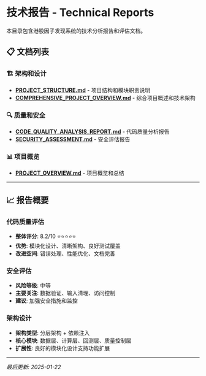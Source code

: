 # 技术报告 - Technical Reports

本目录包含港股因子发现系统的技术分析报告和评估文档。

## 📋 文档列表

### 🏗️ 架构和设计
- **[PROJECT_STRUCTURE.md](PROJECT_STRUCTURE.md)** - 项目结构和模块职责说明
- **[COMPREHENSIVE_PROJECT_OVERVIEW.md](COMPREHENSIVE_PROJECT_OVERVIEW.md)** - 综合项目概述和技术架构

### 🔍 质量和安全
- **[CODE_QUALITY_ANALYSIS_REPORT.md](CODE_QUALITY_ANALYSIS_REPORT.md)** - 代码质量分析报告
- **[SECURITY_ASSESSMENT.md](SECURITY_ASSESSMENT.md)** - 安全评估报告

### 📊 项目概览
- **[PROJECT_OVERVIEW.md](PROJECT_OVERVIEW.md)** - 项目概览和总结

---

## 📈 报告概要

### 代码质量评估
- **整体评分**: 8.2/10 ⭐⭐⭐⭐⭐
- **优势**: 模块化设计、清晰架构、良好测试覆盖
- **改进空间**: 错误处理、性能优化、文档完善

### 安全评估
- **风险等级**: 中等
- **主要关注**: 数据验证、输入清理、访问控制
- **建议**: 加强安全措施和监控

### 架构设计
- **架构类型**: 分层架构 + 依赖注入
- **核心模块**: 数据层、计算层、回测层、质量控制层
- **扩展性**: 良好的模块化设计支持功能扩展

---

*最后更新: 2025-01-22*